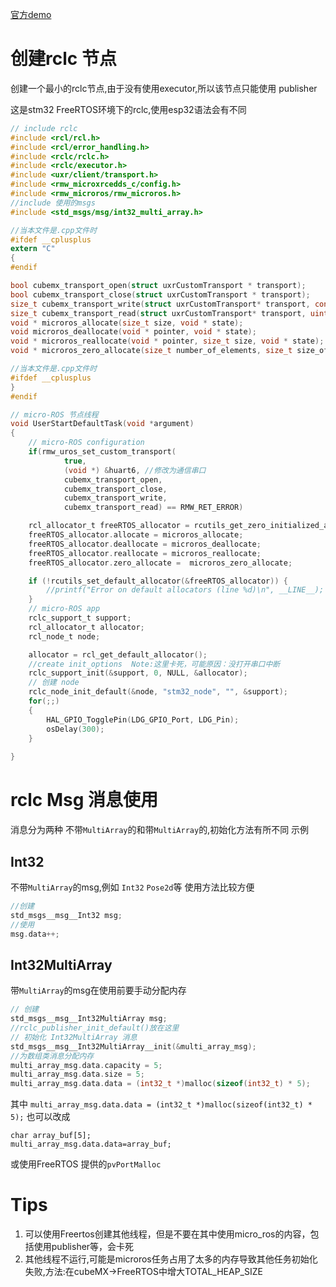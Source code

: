 
[官方demo](https://github.com/micro-ROS/micro-ROS-demos)
# 创建rclc 节点

创建一个最小的rclc节点,由于没有使用executor,所以该节点只能使用 publisher

这是stm32 FreeRTOS环境下的rclc,使用esp32语法会有不同
```c
// include rclc
#include <rcl/rcl.h>
#include <rcl/error_handling.h>
#include <rclc/rclc.h>
#include <rclc/executor.h>
#include <uxr/client/transport.h>
#include <rmw_microxrcedds_c/config.h>
#include <rmw_microros/rmw_microros.h>
//include 使用的msgs
#include <std_msgs/msg/int32_multi_array.h>

//当本文件是.cpp文件时
#ifdef __cplusplus
extern "C"
{
#endif

bool cubemx_transport_open(struct uxrCustomTransport * transport);
bool cubemx_transport_close(struct uxrCustomTransport * transport);
size_t cubemx_transport_write(struct uxrCustomTransport* transport, const uint8_t * buf, size_t len, uint8_t * err);
size_t cubemx_transport_read(struct uxrCustomTransport* transport, uint8_t* buf, size_t len, int timeout, uint8_t* err);
void * microros_allocate(size_t size, void * state);
void microros_deallocate(void * pointer, void * state);
void * microros_reallocate(void * pointer, size_t size, void * state);
void * microros_zero_allocate(size_t number_of_elements, size_t size_of_element, void * state);

//当本文件是.cpp文件时
#ifdef __cplusplus
}
#endif

// micro-ROS 节点线程
void UserStartDefaultTask(void *argument)
{
    // micro-ROS configuration
    if(rmw_uros_set_custom_transport(
            true,
            (void *) &huart6, //修改为通信串口
            cubemx_transport_open,
            cubemx_transport_close,
            cubemx_transport_write,
            cubemx_transport_read) == RMW_RET_ERROR)

    rcl_allocator_t freeRTOS_allocator = rcutils_get_zero_initialized_allocator();
    freeRTOS_allocator.allocate = microros_allocate;
    freeRTOS_allocator.deallocate = microros_deallocate;
    freeRTOS_allocator.reallocate = microros_reallocate;
    freeRTOS_allocator.zero_allocate =  microros_zero_allocate;

    if (!rcutils_set_default_allocator(&freeRTOS_allocator)) {
        //printf("Error on default allocators (line %d)\n", __LINE__);
    }
    // micro-ROS app
    rclc_support_t support;
    rcl_allocator_t allocator;
    rcl_node_t node;

    allocator = rcl_get_default_allocator();
    //create init_options  Note:这里卡死，可能原因：没打开串口中断
    rclc_support_init(&support, 0, NULL, &allocator);
    // 创建 node
    rclc_node_init_default(&node, "stm32_node", "", &support);
    for(;;)
    {
        HAL_GPIO_TogglePin(LDG_GPIO_Port, LDG_Pin);
        osDelay(300);
    }
    
}

```
# rclc Msg 消息使用
消息分为两种 不带`MultiArray`的和带`MultiArray`的,初始化方法有所不同
示例
## Int32
不带`MultiArray`的msg,例如 `Int32` `Pose2d`等
使用方法比较方便
```c
//创建 
std_msgs__msg__Int32 msg;
//使用 
msg.data++;
```
## Int32MultiArray
带`MultiArray`的msg在使用前要手动分配内存
```c
// 创建 
std_msgs__msg__Int32MultiArray msg;
//rclc_publisher_init_default()放在这里
// 初始化 Int32MultiArray 消息
std_msgs__msg__Int32MultiArray__init(&multi_array_msg);
//为数组类消息分配内存
multi_array_msg.data.capacity = 5;
multi_array_msg.data.size = 5;
multi_array_msg.data.data = (int32_t *)malloc(sizeof(int32_t) * 5);
``` 
其中 `multi_array_msg.data.data = (int32_t *)malloc(sizeof(int32_t) * 5);`
也可以改成
```
char array_buf[5];
multi_array_msg.data.data=array_buf;
```
或使用FreeRTOS 提供的`pvPortMalloc`

# Tips
1. 可以使用Freertos创建其他线程，但是不要在其中使用micro_ros的内容，包括使用publisher等，会卡死
2. 其他线程不运行,可能是microros任务占用了太多的内存导致其他任务初始化失败,方法:在cubeMX->FreeRTOS中增大TOTAL_HEAP_SIZE